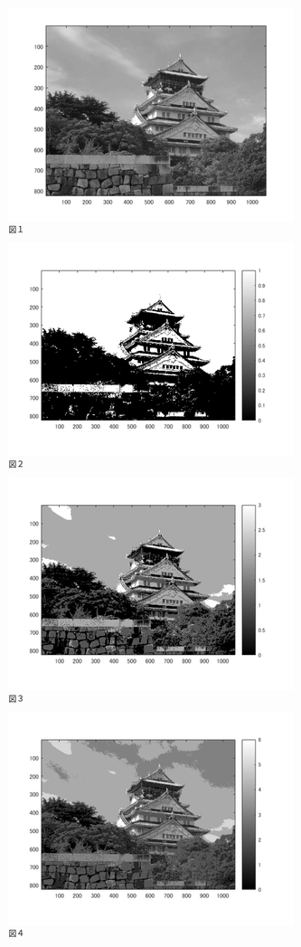 #
![原画像](https://github.com/JI1OIR/image_processing/blob/master/02/02o.png?raw=true)  
図１  
  
![原画像](https://github.com/JI1OIR/image_processing/blob/master/02/02im1.png?raw=true)  
図２  

![原画像](https://github.com/JI1OIR/image_processing/blob/master/02/02im2.png?raw=true)  
図３  

![原画像](https://github.com/JI1OIR/image_processing/blob/master/02/02im3.png?raw=true)  
図４    
  
